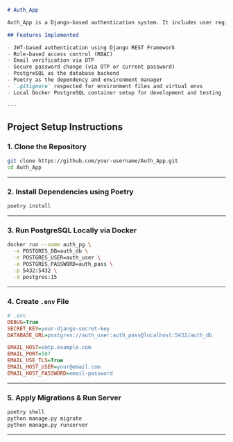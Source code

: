 
````markdown
# Auth_App

Auth_App is a Django-based authentication system. It includes user registration, login, role-based access, email OTP verification, password reset, and secure authentication using JWT.

## Features Implemented

- JWT-based authentication using Django REST Framework
- Role-based access control (RBAC)
- Email verification via OTP
- Secure password change (via OTP or current password)
- PostgreSQL as the database backend
- Poetry as the dependency and environment manager
- `.gitignore` respected for environment files and virtual envs
- Local Docker PostgreSQL container setup for development and testing

---
````
## Project Setup Instructions

### 1. Clone the Repository

```bash
git clone https://github.com/your-username/Auth_App.git
cd Auth_App
```

---

### 2. Install Dependencies using Poetry

```bash
poetry install
```

---

### 3. Run PostgreSQL Locally via Docker

```bash
docker run --name auth_pg \
  -e POSTGRES_DB=auth_db \
  -e POSTGRES_USER=auth_user \
  -e POSTGRES_PASSWORD=auth_pass \
  -p 5432:5432 \
  -d postgres:15
```

---

### 4. Create `.env` File

```ini
# .env
DEBUG=True
SECRET_KEY=your-django-secret-key
DATABASE_URL=postgres://auth_user:auth_pass@localhost:5432/auth_db

EMAIL_HOST=smtp.example.com
EMAIL_PORT=587
EMAIL_USE_TLS=True
EMAIL_HOST_USER=your@email.com
EMAIL_HOST_PASSWORD=email-password
```

---

### 5. Apply Migrations & Run Server

```bash
poetry shell
python manage.py migrate
python manage.py runserver
```

---


